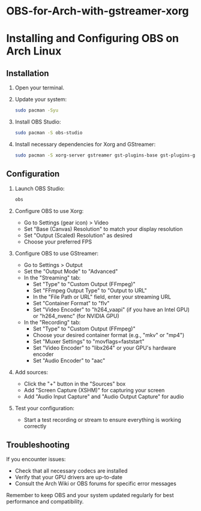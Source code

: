 # OBS-for-Arch-with-gstreamer-xorg
# Installing and Configuring OBS on Arch Linux

## Installation

1. Open your terminal.

2. Update your system:
   ```bash
   sudo pacman -Syu
   ```

3. Install OBS Studio:
   ```bash
   sudo pacman -S obs-studio
   ```

4. Install necessary dependencies for Xorg and GStreamer:
   ```bash
   sudo pacman -S xorg-server gstreamer gst-plugins-base gst-plugins-good gst-plugins-bad gst-plugins-ugly
   ```

## Configuration

1. Launch OBS Studio:
   ```bash
   obs
   ```

2. Configure OBS to use Xorg:
   - Go to Settings (gear icon) > Video
   - Set "Base (Canvas) Resolution" to match your display resolution
   - Set "Output (Scaled) Resolution" as desired
   - Choose your preferred FPS

3. Configure OBS to use GStreamer:
   - Go to Settings > Output
   - Set the "Output Mode" to "Advanced"
   - In the "Streaming" tab:
     - Set "Type" to "Custom Output (FFmpeg)"
     - Set "FFmpeg Output Type" to "Output to URL"
     - In the "File Path or URL" field, enter your streaming URL
     - Set "Container Format" to "flv"
     - Set "Video Encoder" to "h264_vaapi" (if you have an Intel GPU) or "h264_nvenc" (for NVIDIA GPU)
   - In the "Recording" tab:
     - Set "Type" to "Custom Output (FFmpeg)"
     - Choose your desired container format (e.g., "mkv" or "mp4")
     - Set "Muxer Settings" to "movflags=faststart"
     - Set "Video Encoder" to "libx264" or your GPU's hardware encoder
     - Set "Audio Encoder" to "aac"

4. Add sources:
   - Click the "+" button in the "Sources" box
   - Add "Screen Capture (XSHM)" for capturing your screen
   - Add "Audio Input Capture" and "Audio Output Capture" for audio

5. Test your configuration:
   - Start a test recording or stream to ensure everything is working correctly

## Troubleshooting

If you encounter issues:
- Check that all necessary codecs are installed
- Verify that your GPU drivers are up-to-date
- Consult the Arch Wiki or OBS forums for specific error messages

Remember to keep OBS and your system updated regularly for best performance and compatibility.

